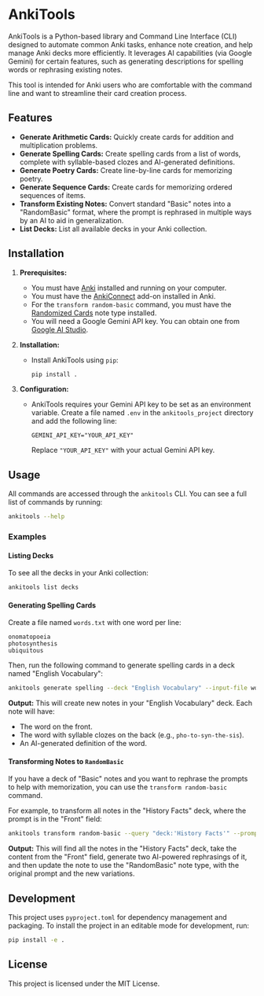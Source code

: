 # AnkiTools

AnkiTools is a Python-based library and Command Line Interface (CLI) designed to automate common Anki tasks, enhance note creation, and help manage Anki decks more efficiently. It leverages AI capabilities (via Google Gemini) for certain features, such as generating descriptions for spelling words or rephrasing existing notes.

This tool is intended for Anki users who are comfortable with the command line and want to streamline their card creation process.

## Features

- **Generate Arithmetic Cards:** Quickly create cards for addition and multiplication problems.
- **Generate Spelling Cards:** Create spelling cards from a list of words, complete with syllable-based clozes and AI-generated definitions.
- **Generate Poetry Cards:** Create line-by-line cards for memorizing poetry.
- **Generate Sequence Cards:** Create cards for memorizing ordered sequences of items.
- **Transform Existing Notes:** Convert standard "Basic" notes into a "RandomBasic" format, where the prompt is rephrased in multiple ways by an AI to aid in generalization.
- **List Decks:** List all available decks in your Anki collection.

## Installation

1.  **Prerequisites:**

    - You must have [Anki](https://apps.ankiweb.net/) installed and running on your computer.
    - You must have the [AnkiConnect](https://ankiweb.net/shared/info/2055492159) add-on installed in Anki.
    - For the `transform random-basic` command, you must have the [Randomized Cards](https://ankiweb.net/shared/info/171015247) note type installed.
    - You will need a Google Gemini API key. You can obtain one from [Google AI Studio](https://aistudio.google.com/app/apikey).

2.  **Installation:**

    - Install AnkiTools using `pip`:
      ```bash
      pip install .
      ```

3.  **Configuration:**
    - AnkiTools requires your Gemini API key to be set as an environment variable. Create a file named `.env` in the `ankitools_project` directory and add the following line:
      ```
      GEMINI_API_KEY="YOUR_API_KEY"
      ```
      Replace `"YOUR_API_KEY"` with your actual Gemini API key.

## Usage

All commands are accessed through the `ankitools` CLI. You can see a full list of commands by running:

```bash
ankitools --help
```

### Examples

#### Listing Decks

To see all the decks in your Anki collection:

```bash
ankitools list decks
```

#### Generating Spelling Cards

Create a file named `words.txt` with one word per line:

```
onomatopoeia
photosynthesis
ubiquitous
```

Then, run the following command to generate spelling cards in a deck named "English Vocabulary":

```bash
ankitools generate spelling --deck "English Vocabulary" --input-file words.txt
```

**Output:** This will create new notes in your "English Vocabulary" deck. Each note will have:

- The word on the front.
- The word with syllable clozes on the back (e.g., `pho-to-syn-the-sis`).
- An AI-generated definition of the word.

#### Transforming Notes to `RandomBasic`

If you have a deck of "Basic" notes and you want to rephrase the prompts to help with memorization, you can use the `transform random-basic` command.

For example, to transform all notes in the "History Facts" deck, where the prompt is in the "Front" field:

```bash
ankitools transform random-basic --query "deck:'History Facts'" --prompt-field "Front"
```

**Output:** This will find all the notes in the "History Facts" deck, take the content from the "Front" field, generate two AI-powered rephrasings of it, and then update the note to use the "RandomBasic" note type, with the original prompt and the new variations.

## Development

This project uses `pyproject.toml` for dependency management and packaging. To install the project in an editable mode for development, run:

```bash
pip install -e .
```

## License

This project is licensed under the MIT License.
